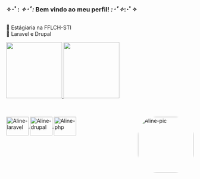 ### ✧･ﾟ: *✧･ﾟ:* Bem vindo ao meu perfil! *:･ﾟ✧*:･ﾟ✧

##

🌸 Estágiaria na FFLCH-STI <br> 
🌸 Laravel e Drupal

<div align="left">
  <a href="https://github.com/AlineMaire">
  <img height="150em" src="https://github-readme-stats.vercel.app/api?username=AlineMaire&show_icons=true&theme=dracula&include_all_commits=true&count_private=true&bg_color=f6d7e0&icon_color=f9f6f1&title_color=f887a8&text_color=d590a3"/>
  <img height="150em" src="https://github-readme-stats.vercel.app/api/top-langs/?username=AlineMaire&langs_count=7&theme=dracula&bg_color=f6d7e0&icon_color=f9f6f1&title_color=f887a8&text_color=d590a3"/>
</div>
  
 ## 
 
<div style="display: inline_block"><br>
   <img align="center" alt="Aline-laravel" height="50" width="60" src="https://icongr.am/devicon/laravel-plain.svg?size=88&color=f2eeee">
   <img align="center" alt="Aline-drupal" height="50" width="60" src="https://icongr.am/devicon/drupal-plain.svg?size=88&color=fffcfd">
   <img align="center" alt="Aline-php" height="50" width="60" src="https://icongr.am/devicon/php-plain.svg?size=88&color=fffcfd">
   <img align="right" alt="Aline-pic" height="150" style="border-radius:50px;" src="https://i.pinimg.com/originals/a0/08/b3/a008b3ee16045da010a6204b647b85ae.jpg">
</div>
   
